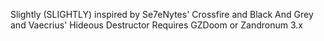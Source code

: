 Slightly (SLIGHTLY) inspired by Se7eNytes' Crossfire and Black And Grey and Vaecrius' Hideous Destructor
Requires GZDoom or Zandronum 3.x